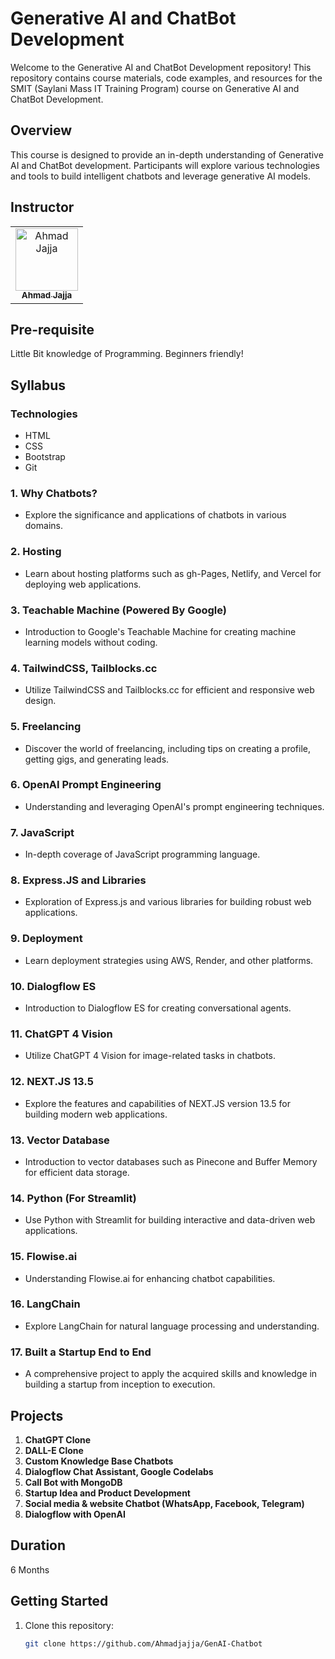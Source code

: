 # Generative AI and ChatBot Development

Welcome to the Generative AI and ChatBot Development repository! This repository contains course materials, code examples, and resources for the SMIT (Saylani Mass IT Training Program) course on Generative AI and ChatBot Development.

## Overview

This course is designed to provide an in-depth understanding of Generative AI and ChatBot development. Participants will explore various technologies and tools to build intelligent chatbots and leverage generative AI models.

## Instructor

<table>
    <tbody>
        <tr>
            <td align="center">
                <a href="https://github.com/Ahmadjajja">
                    <img src="https://avatars.githubusercontent.com/u/86593662?v=4" width="100px;" alt="Ahmad Jajja"/>
                    <br />
                    <sub><b>Ahmad Jajja</b></sub>
                </a> 
            </td>
        </tr> 
    </tbody>
</table>

## Pre-requisite

Little Bit knowledge of Programming. Beginners friendly!

## Syllabus

### Technologies

- HTML
- CSS
- Bootstrap
- Git

### 1. Why Chatbots?
   - Explore the significance and applications of chatbots in various domains.

### 2. Hosting
   - Learn about hosting platforms such as gh-Pages, Netlify, and Vercel for deploying web applications.

### 3. Teachable Machine (Powered By Google)
   - Introduction to Google's Teachable Machine for creating machine learning models without coding.

### 4. TailwindCSS, Tailblocks.cc
   - Utilize TailwindCSS and Tailblocks.cc for efficient and responsive web design.

### 5. Freelancing
   - Discover the world of freelancing, including tips on creating a profile, getting gigs, and generating leads.

### 6. OpenAI Prompt Engineering
   - Understanding and leveraging OpenAI's prompt engineering techniques.

### 7. JavaScript
   - In-depth coverage of JavaScript programming language.

### 8. Express.JS and Libraries
   - Exploration of Express.js and various libraries for building robust web applications.

### 9. Deployment
   - Learn deployment strategies using AWS, Render, and other platforms.

### 10. Dialogflow ES
   - Introduction to Dialogflow ES for creating conversational agents.

### 11. ChatGPT 4 Vision
   - Utilize ChatGPT 4 Vision for image-related tasks in chatbots.

### 12. NEXT.JS 13.5
   - Explore the features and capabilities of NEXT.JS version 13.5 for building modern web applications.

### 13. Vector Database
   - Introduction to vector databases such as Pinecone and Buffer Memory for efficient data storage.

### 14. Python (For Streamlit)
   - Use Python with Streamlit for building interactive and data-driven web applications.

### 15. Flowise.ai
   - Understanding Flowise.ai for enhancing chatbot capabilities.

### 16. LangChain
   - Explore LangChain for natural language processing and understanding.

### 17. Built a Startup End to End
   - A comprehensive project to apply the acquired skills and knowledge in building a startup from inception to execution.

## Projects

1. **ChatGPT Clone**
2. **DALL-E Clone**
3. **Custom Knowledge Base Chatbots**
4. **Dialogflow Chat Assistant, Google Codelabs**
5. **Call Bot with MongoDB**
6. **Startup Idea and Product Development**
7. **Social media & website Chatbot (WhatsApp, Facebook, Telegram)**
8. **Dialogflow with OpenAI**

## Duration

6 Months

## Getting Started

1. Clone this repository:

   ```bash
   git clone https://github.com/Ahmadjajja/GenAI-Chatbot
